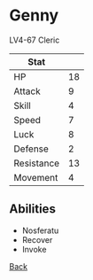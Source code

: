 # Genny

LV4-67 Cleric

| Stat       | <!-- --> |
| ---------- | -------- |
| HP         | 18       |
| Attack     | 9        |
| Skill      | 4        |
| Speed      | 7        |
| Luck       | 8        |
| Defense    | 2        |
| Resistance | 13       |
| Movement   | 4        |

## Abilities

- Nosferatu
- Recover
- Invoke

[Back](README.md)
